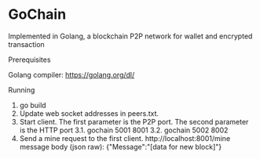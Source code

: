 # GoChain
Implemented in Golang, a blockchain P2P network for wallet and encrypted transaction

Prerequisites

Golang compiler: https://golang.org/dl/

Running

1. go build
2. Update web socket addresses in peers.txt. 
3. Start client. The first parameter is the P2P port. The second parameter is the HTTP port
  3.1. gochain 5001 8001
  3.2. gochain 5002 8002
4. Send a mine request to the first client. 
  http://localhost:8001/mine
  message body (json raw):
  {"Message":"[data for new block]"}
